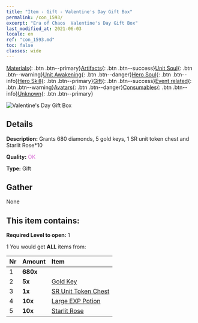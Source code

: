 ```yaml
---
title: "Item - Gift - Valentine's Day Gift Box"
permalink: /con_1593/
excerpt: "Era of Chaos  Valentine's Day Gift Box"
last_modified_at: 2021-06-03
locale: en
ref: "con_1593.md"
toc: false
classes: wide
---
```

 [Materials](/Items/){: .btn .btn--primary}[Artifacts](/Items/Artifacts/){: .btn .btn--success}[Unit Soul](/Items/UnitSoul/){: .btn .btn--warning}[Unit Awakening](/Items/UnitAwakening/){: .btn .btn--danger}[Hero Soul](/Items/HeroSoul/){: .btn .btn--info}[Hero Skill](/Items/HeroSkill/){: .btn .btn--primary}[Gift](/Items/Gift/){: .btn .btn--success}[Event related](/Items/Events/){: .btn .btn--warning}[Avatars](/Items/Avatars/){: .btn .btn--danger}[Consumables](/Items/Consumables/){: .btn .btn--info}[Unknown](/Items/Unknown/){: .btn .btn--primary}

 ![Valentine's Day Gift Box](/images/t/i_907205.png)

## Details
 **Description:** Grants 680 diamonds, 5 gold keys, 1 SR unit token chest and Starlit Rose*10

 **Quality:** <span style="color: #DA70D6">OK</span>

 **Type:** Gift

## Gather

  None

## This item contains:

 **Required Level to open:** 1

 1 You would get **ALL** items  from:

  | Nr | Amount |     Item    |
  |:---|:-------|:------------|
  | 1 |  **680x** | <i class="fas fa-gem"/> |  | 
  | 2 |  **5x** | [Gold Key](/Items/con_783/) |  | 
  | 3 |  **1x** | [SR Unit Token Chest](/Items/con_1597/) |  | 
  | 4 |  **10x** | [Large EXP Potion](/Items/con_702/) |  | 
  | 5 |  **10x** | [Starlit Rose](/Items/con_812/) |  | 
